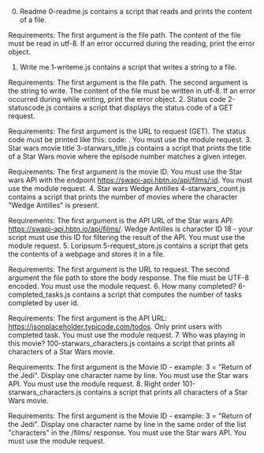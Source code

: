  0. Readme
0-readme.js contains a script that reads and prints the content of a file.

Requirements:
The first argument is the file path.
The content of the file must be read in utf-8.
If an error occurred during the reading, print the error object.
 1. Write me
1-writeme.js contains a script that writes a string to a file.

Requirements:
The first argument is the file path.
The second argument is the string to write.
The content of the file must be written in utf-8.
If an error occurred during while writing, print the error object.
 2. Status code
2-statuscode.js contains a script that displays the status code of a GET request.

Requirements:
The first argument is the URL to request (GET).
The status code must be printed like this: code: <status code>.
You must use the module request.
 3. Star wars movie title
3-starwars_title.js contains a script that prints the title of a Star Wars movie where the episode number matches a given integer.

Requirements:
The first argument is the movie ID.
You must use the Star wars API with the endpoint https://swapi-api.hbtn.io/api/films/:id.
You must use the module request.
 4. Star wars Wedge Antilles
4-starwars_count.js contains a script that prints the number of movies where the character "Wedge Antilles" is present.

Requirements:
The first argument is the API URL of the Star wars API: https://swapi-api.hbtn.io/api/films/.
Wedge Antilles is character ID 18 - your script must use this ID for filtering the result of the API.
You must use the module request.
 5. Loripsum
5-request_store.js contains a script that gets the contents of a webpage and stores it in a file.

Requirements:
The first argument is the URL to request.
The second argument the file path to store the body response.
The file must be UTF-8 encoded.
You must use the module request.
 6. How many completed?
6-completed_tasks.js contains a script that computes the number of tasks completed by user id.

Requirements:
The first argument is the API URL: https://jsonplaceholder.typicode.com/todos.
Only print users with completed task.
You must use the module request.
 7. Who was playing in this movie?
100-starwars_characters.js contains a script that prints all characters of a Star Wars movie.

Requirements:
The first argument is the Movie ID - example: 3 = "Return of the Jedi".
Display one character name by line.
You must use the Star wars API.
You must use the module request.
 8. Right order
101-starwars_characters.js contains a script that prints all characters of a Star Wars movie.

Requirements:
The first argument is the Movie ID - example: 3 = "Return of the Jedi".
Display one character name by line in the same order of the list "characters" in the /films/ response.
You must use the Star wars API.
You must use the module request.
